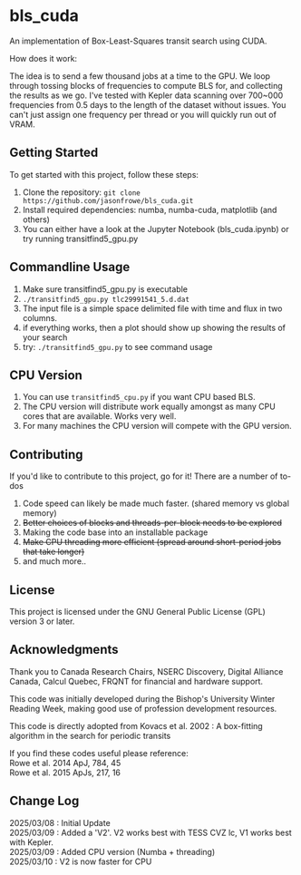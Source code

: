 # bls_cuda
An implementation of Box-Least-Squares transit search using CUDA.

How does it work:

The idea is to send a few thousand jobs at a time to the GPU.  We loop through tossing blocks of frequencies to compute BLS for, and collecting the results as we go.  I've tested with Kepler data scanning over 700~000 frequencies from 0.5 days to the length of the dataset without issues.  You can't just assign one frequency per thread or you will quickly run out of VRAM.  

## Getting Started
To get started with this project, follow these steps:
1. Clone the repository: `git clone https://github.com/jasonfrowe/bls_cuda.git`
2. Install required dependencies:  numba, numba-cuda, matplotlib (and others)
3. You can either have a look at the Jupyter Notebook (bls_cuda.ipynb) or try running transitfind5_gpu.py

## Commandline Usage
1. Make sure transitfind5_gpu.py is executable
2. `./transitfind5_gpu.py tlc29991541_5.d.dat`
3. The input file is a simple space delimited file with time and flux in two columns.
4. if everything works, then a plot should show up showing the results of your search
5. try: `./transitfind5_gpu.py` to see command usage

## CPU Version
1. You can use `transitfind5_cpu.py` if you want CPU based BLS.
2. The CPU version will distribute work equally amongst as many CPU cores that are available.  Works very well.
3. For many machines the CPU version will compete with the GPU version.

## Contributing
If you'd like to contribute to this project, go for it! There are a number of to-dos 
1. Code speed can likely be made much faster.  (shared memory vs global memory)
2. ~~Better choices of blocks and threads-per-block needs to be explored~~
3. Making the code base into an installable package
4. ~~Make CPU threading more efficient (spread around short-period jobs that take longer)~~
5. and much more.. 

## License
This project is licensed under the GNU General Public License (GPL) version 3 or later.

## Acknowledgments
Thank you to Canada Research Chairs, NSERC Discovery, Digital Alliance Canada, Calcul Quebec, FRQNT for financial and hardware support.

This code was initially developed during the Bishop's University Winter Reading Week, making good use of profession development resources. 

This code is directly adopted from Kovacs et al. 2002 : A box-fitting algorithm in the search for periodic transits 

If you find these codes useful please reference:  
Rowe et al. 2014 ApJ, 784, 45   
Rowe et al. 2015 ApJs, 217, 16  

## Change Log
2025/03/08 : Initial Update  
2025/03/09 : Added a 'V2'.  V2 works best with TESS CVZ lc, V1 works best with Kepler.  
2025/03/09 : Added CPU version (Numba + threading)  
2025/03/10 : V2 is now faster for CPU  
